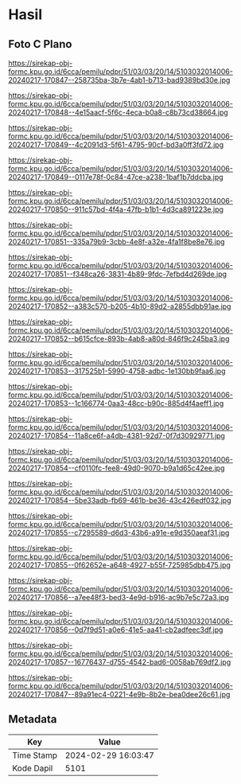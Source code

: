 # Hasil

## Foto C Plano

https://sirekap-obj-formc.kpu.go.id/6cca/pemilu/pdpr/51/03/03/20/14/5103032014006-20240217-170847--258735ba-3b7e-4ab1-b713-bad9389bd30e.jpg

https://sirekap-obj-formc.kpu.go.id/6cca/pemilu/pdpr/51/03/03/20/14/5103032014006-20240217-170848--4e15aacf-5f6c-4eca-b0a8-c8b73cd38664.jpg

https://sirekap-obj-formc.kpu.go.id/6cca/pemilu/pdpr/51/03/03/20/14/5103032014006-20240217-170849--4c2091d3-5f61-4795-90cf-bd3a0ff3fd72.jpg

https://sirekap-obj-formc.kpu.go.id/6cca/pemilu/pdpr/51/03/03/20/14/5103032014006-20240217-170849--0117e78f-0c84-47ce-a238-1baf1b7ddcba.jpg

https://sirekap-obj-formc.kpu.go.id/6cca/pemilu/pdpr/51/03/03/20/14/5103032014006-20240217-170850--911c57bd-4f4a-47fb-b1b1-4d3ca891223e.jpg

https://sirekap-obj-formc.kpu.go.id/6cca/pemilu/pdpr/51/03/03/20/14/5103032014006-20240217-170851--335a79b9-3cbb-4e8f-a32e-4fa1f8be8e76.jpg

https://sirekap-obj-formc.kpu.go.id/6cca/pemilu/pdpr/51/03/03/20/14/5103032014006-20240217-170851--f348ca26-3831-4b89-9fdc-7efbd4d269de.jpg

https://sirekap-obj-formc.kpu.go.id/6cca/pemilu/pdpr/51/03/03/20/14/5103032014006-20240217-170852--a383c570-b205-4b10-89d2-a2855dbb91ae.jpg

https://sirekap-obj-formc.kpu.go.id/6cca/pemilu/pdpr/51/03/03/20/14/5103032014006-20240217-170852--b615cfce-893b-4ab8-a80d-846f9c245ba3.jpg

https://sirekap-obj-formc.kpu.go.id/6cca/pemilu/pdpr/51/03/03/20/14/5103032014006-20240217-170853--317525b1-5990-4758-adbc-1e130bb9faa6.jpg

https://sirekap-obj-formc.kpu.go.id/6cca/pemilu/pdpr/51/03/03/20/14/5103032014006-20240217-170853--1c166774-0aa3-48cc-b90c-885d4f4aeff1.jpg

https://sirekap-obj-formc.kpu.go.id/6cca/pemilu/pdpr/51/03/03/20/14/5103032014006-20240217-170854--11a8ce6f-a4db-4381-92d7-0f7d30929771.jpg

https://sirekap-obj-formc.kpu.go.id/6cca/pemilu/pdpr/51/03/03/20/14/5103032014006-20240217-170854--cf0110fc-fee8-49d0-9070-b9a1d65c42ee.jpg

https://sirekap-obj-formc.kpu.go.id/6cca/pemilu/pdpr/51/03/03/20/14/5103032014006-20240217-170854--5be33adb-fb69-461b-be36-43c426edf032.jpg

https://sirekap-obj-formc.kpu.go.id/6cca/pemilu/pdpr/51/03/03/20/14/5103032014006-20240217-170855--c7295589-d6d3-43b6-a91e-e9d350aeaf31.jpg

https://sirekap-obj-formc.kpu.go.id/6cca/pemilu/pdpr/51/03/03/20/14/5103032014006-20240217-170855--0f62652e-a648-4927-b55f-725985dbb475.jpg

https://sirekap-obj-formc.kpu.go.id/6cca/pemilu/pdpr/51/03/03/20/14/5103032014006-20240217-170856--a7ee48f3-bed3-4e9d-b916-ac9b7e5c72a3.jpg

https://sirekap-obj-formc.kpu.go.id/6cca/pemilu/pdpr/51/03/03/20/14/5103032014006-20240217-170856--0d7f9d51-a0e6-41e5-aa41-cb2adfeec3df.jpg

https://sirekap-obj-formc.kpu.go.id/6cca/pemilu/pdpr/51/03/03/20/14/5103032014006-20240217-170857--16776437-d755-4542-bad6-0058ab769df2.jpg

https://sirekap-obj-formc.kpu.go.id/6cca/pemilu/pdpr/51/03/03/20/14/5103032014006-20240217-170847--89a91ec4-0221-4e9b-8b2e-bea0dee26c61.jpg


## Metadata

| Key        | Value               |
| ---------- | ------------------- |
| Time Stamp | 2024-02-29 16:03:47 |
| Kode Dapil | 5101                |



